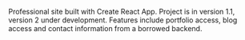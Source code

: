 Professional site built with Create React App.
Project is in version 1.1, version 2 under development.
Features include portfolio access, blog access and contact information from a
borrowed backend.

